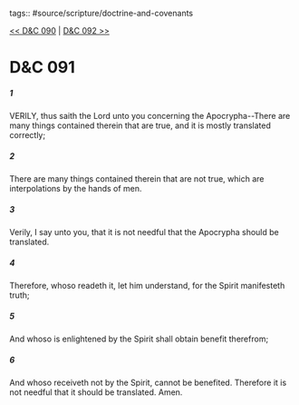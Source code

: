 tags:: #source/scripture/doctrine-and-covenants

[<< D&C 090](/Doctrine_and_Covenants/D&C_090.md) | [D&C 092 >>](/Doctrine_and_Covenants/D&C_092.md)

# D&C 091

##### 1

VERILY, thus saith the Lord unto you concerning the Apocrypha--There are many things contained therein that are true, and it is mostly translated correctly;

##### 2

There are many things contained therein that are not true, which are interpolations by the hands of men.

##### 3

Verily, I say unto you, that it is not needful that the Apocrypha should be translated.

##### 4

Therefore, whoso readeth it, let him understand, for the Spirit manifesteth truth;

##### 5

And whoso is enlightened by the Spirit shall obtain benefit therefrom;

##### 6

And whoso receiveth not by the Spirit, cannot be benefited. Therefore it is not needful that it should be translated. Amen.
